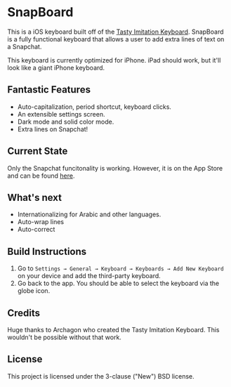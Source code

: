 # SnapBoard

This is a iOS keyboard built off of the [Tasty Imitation Keyboard](https://github.com/archagon/tasty-imitation-keyboard). SnapBoard is a fully functional keyboard that allows a user to add extra lines of text on a Snapchat.

This keyboard is currently optimized for iPhone. iPad should work, but it'll look like a giant iPhone keyboard.

## Fantastic Features

* Auto-capitalization, period shortcut, keyboard clicks.
* An extensible settings screen.
* Dark mode and solid color mode.
* Extra lines on Snapchat!

## Current State

Only the Snapchat funcitonality is working. However, it is on the App Store and can be found [here](https://itunes.apple.com/us/app/snapboard-multi-line-text/id1035519554?mt=8).

## What's next

* Internationalizing for Arabic and other languages.
* Auto-wrap lines
* Auto-correct

## Build Instructions

1. Go to `Settings → General → Keyboard → Keyboards → Add New Keyboard` on your device and add the third-party keyboard.
2. Go back to the app. You should be able to select the keyboard via the globe icon.

## Credits

Huge thanks to Archagon who created the Tasty Imitation Keyboard. This wouldn't be possible without that work.

## License

This project is licensed under the 3-clause ("New") BSD license.

